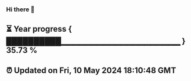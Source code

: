 ### Hi there 👋
⏳ Year progress { ██████████▁▁▁▁▁▁▁▁▁▁▁▁▁▁▁▁▁▁▁▁ } 35.73 %
---
⏰ Updated on Fri, 10 May 2024 18:10:48 GMT
---

